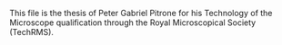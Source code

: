 ---
---
This file is the thesis of Peter Gabriel Pitrone for his Technology of
the Microscope qualification through the Royal Microscopical Society
(TechRMS).
